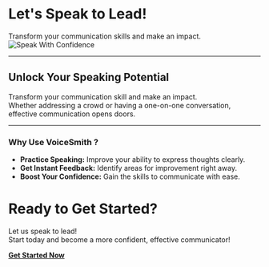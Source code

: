 <!-- Theme:Classic, ImgAlign:Left Widget:NAVI-->
# Let's Speak to Lead!

Transform your communication skills and make an impact. 
![Speak With Confidence](https://github.com/user-attachments/assets/37c4a00d-1e00-43ac-8cd6-65507442dfc8)

---

## Unlock Your Speaking Potential
Transform your communication skill and make an impact.  
Whether addressing a crowd or having a one-on-one conversation, effective communication opens doors.

---

### Why Use VoiceSmith ?

- **Practice Speaking:** Improve your ability to express thoughts clearly.
- **Get Instant Feedback:** Identify areas for improvement right away.
- **Boost Your Confidence:** Gain the skills to communicate with ease.

# Ready to Get Started?
Let us speak to lead!  
Start today and become a more confident, effective communicator!

[**Get Started Now**](/voicesmith/contacts)
